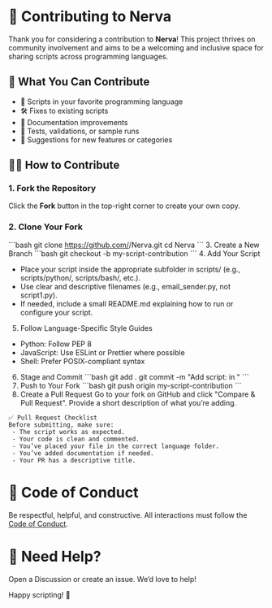 # 🤝 Contributing to Nerva

Thank you for considering a contribution to **Nerva**! This project thrives on community involvement and aims to be a welcoming and inclusive space for sharing scripts across programming languages.

## 📌 What You Can Contribute

- 📜 Scripts in your favorite programming language
- 🛠 Fixes to existing scripts
- 📖 Documentation improvements
- 🧪 Tests, validations, or sample runs
- 🌟 Suggestions for new features or categories

## 🧑‍💻 How to Contribute

  ### 1. Fork the Repository
  Click the **Fork** button in the top-right corner to create your own copy.
  
  ### 2. Clone Your Fork
  \`\`\`bash
  git clone https://github.com/<your-username>/Nerva.git
  cd Nerva
  \`\`\`
  3. Create a New Branch
  \`\`\`bash
  git checkout -b my-script-contribution
  \`\`\`
  4. Add Your Script
  - Place your script inside the appropriate subfolder in scripts/ (e.g., scripts/python/, scripts/bash/, etc.).
  - Use clear and descriptive filenames (e.g., email_sender.py, not script1.py).
  - If needed, include a small README.md explaining how to run or configure your script.
  
  5. Follow Language-Specific Style Guides
  - Python: Follow PEP 8
  - JavaScript: Use ESLint or Prettier where possible
  - Shell: Prefer POSIX-compliant syntax
  
  6. Stage and Commit
  \`\`\`bash
  git add .
  git commit -m "Add script: <script-name> in <language>"
  \`\`\`
  7. Push to Your Fork
  \`\`\`bash
  git push origin my-script-contribution
  \`\`\`
   8. Create a Pull Request
  Go to your fork on GitHub and click "Compare & Pull Request". Provide a short description of what you’re adding.
  
    ✅ Pull Request Checklist
    Before submitting, make sure:
     - The script works as expected.
     - Your code is clean and commented.
     - You’ve placed your file in the correct language folder.
     - You’ve added documentation if needed.
     - Your PR has a descriptive title.

# 🧭 Code of Conduct
Be respectful, helpful, and constructive. All interactions must follow the [Code of Conduct](./CODE_OF_CONDUCT.md).

# 🙌 Need Help?
Open a Discussion or create an issue. We’d love to help!

Happy scripting! 🚀
